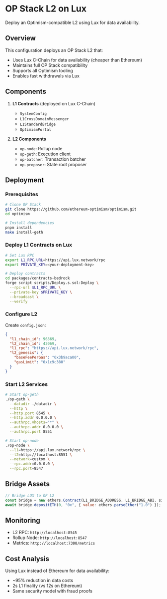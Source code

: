 # OP Stack L2 on Lux

Deploy an Optimism-compatible L2 using Lux for data availability.

## Overview

This configuration deploys an OP Stack L2 that:
- Uses Lux C-Chain for data availability (cheaper than Ethereum)
- Maintains full OP Stack compatibility
- Supports all Optimism tooling
- Enables fast withdrawals via Lux

## Components

1. **L1 Contracts** (deployed on Lux C-Chain)
   - `SystemConfig`
   - `L1CrossDomainMessenger`
   - `L1StandardBridge`
   - `OptimismPortal`

2. **L2 Components**
   - `op-node`: Rollup node
   - `op-geth`: Execution client
   - `op-batcher`: Transaction batcher
   - `op-proposer`: State root proposer

## Deployment

### Prerequisites

```bash
# Clone OP Stack
git clone https://github.com/ethereum-optimism/optimism.git
cd optimism

# Install dependencies
pnpm install
make install-geth
```

### Deploy L1 Contracts on Lux

```bash
# Set Lux RPC
export L1_RPC_URL=https://api.lux.network/rpc
export PRIVATE_KEY=<your-deployment-key>

# Deploy contracts
cd packages/contracts-bedrock
forge script scripts/Deploy.s.sol:Deploy \
  --rpc-url $L1_RPC_URL \
  --private-key $PRIVATE_KEY \
  --broadcast \
  --verify
```

### Configure L2

Create `config.json`:
```json
{
  "l1_chain_id": 96369,
  "l2_chain_id": 42069,
  "l1_rpc": "https://api.lux.network/rpc",
  "l2_genesis": {
    "baseFeePerGas": "0x3b9aca00",
    "gasLimit": "0x1c9c380"
  }
}
```

### Start L2 Services

```bash
# Start op-geth
./op-geth \
  --datadir ./datadir \
  --http \
  --http.port 8545 \
  --http.addr 0.0.0.0 \
  --authrpc.vhosts="*" \
  --authrpc.addr 0.0.0.0 \
  --authrpc.port 8551

# Start op-node
./op-node \
  --l1=https://api.lux.network/rpc \
  --l2=http://localhost:8551 \
  --network=custom \
  --rpc.addr=0.0.0.0 \
  --rpc.port=8547
```

## Bridge Assets

```javascript
// Bridge LUX to OP L2
const bridge = new ethers.Contract(L1_BRIDGE_ADDRESS, L1_BRIDGE_ABI, signer);
await bridge.depositETH(0, "0x", { value: ethers.parseEther("1.0") });
```

## Monitoring

- L2 RPC: `http://localhost:8545`
- Rollup Node: `http://localhost:8547`
- Metrics: `http://localhost:7300/metrics`

## Cost Analysis

Using Lux instead of Ethereum for data availability:
- ~95% reduction in data costs
- 2s L1 finality (vs 12s on Ethereum)
- Same security model with fraud proofs